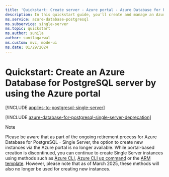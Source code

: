 ```yaml
---
title: 'Quickstart: Create server - Azure portal - Azure Database for PostgreSQL - single server'
description: In this quickstart guide, you'll create and manage an Azure Database for PostgreSQL server by using the Azure portal.
ms.service: azure-database-postgresql
ms.subservice: single-server
ms.topic: quickstart
ms.author: sunila
author: sunilagarwal
ms.custom: mvc, mode-ui
ms.date: 01/29/2024
---
```


# Quickstart: Create an Azure Database for PostgreSQL server by using the Azure portal

[!INCLUDE [applies-to-postgresql-single-server](../includes/applies-to-postgresql-single-server.md)]

[!INCLUDE [azure-database-for-postgresql-single-server-deprecation](../includes/azure-database-for-postgresql-single-server-deprecation.md)]

> [!NOTE]
> Please be aware that as part of the ongoing retirement process for Azure Database for PostgreSQL - Single Server, the option to create new instances via the Azure portal is no longer available.
> While portal-based creation is discontinued, you can continue to create Single Server instances using methods such as [Azure CLI](quickstart-create-server-database-azure-cli.md), [Azure CLI up command](quickstart-create-server-up-azure-cli.md) or the [ARM template](quickstart-create-postgresql-server-database-using-arm-template.md). However, please note that as of March 2025, these methods will also no longer be used for creating new instances.

 

